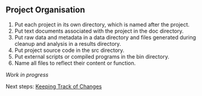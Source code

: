 ## Project Organisation 

 1. Put each project in its own directory, which is named after the project.
 2. Put text documents associated with the project in the doc directory.
 3. Put raw data and metadata in a data directory and files generated during cleanup and analysis in a results directory.
 4. Put project source code in the src directory.
 5. Put external scripts or compiled programs in the bin directory.
 6. Name all files to reflect their content or function.

*Work in progress*

Next steps: [Keeping Track of Changes](..//5.KeepingTrack)